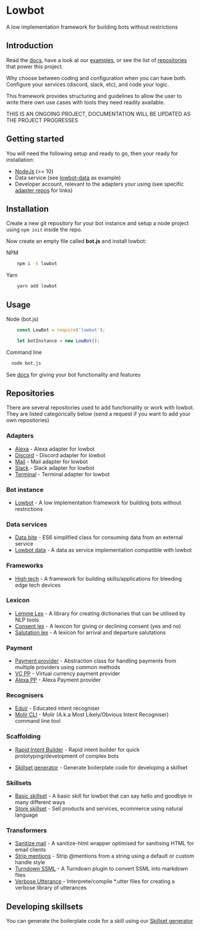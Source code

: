 # Lowbot
A low implementation framework for building bots without restrictions

## Introduction
Read the [docs](https://github.com/Truemedia/lowbot/wiki), have a look at our [examples](https://github.com/Truemedia/lowbot-examples), or see the list of [repositories](#repositories) that power this project.

Why choose between coding and configuration when you can have both. Configure your services (discord, slack, etc), and code your logic.

This framework provides structuring and guidelines to allow the user to write there own use cases with tools they need readily available.

THIS IS AN ONGOING PROJECT, DOCUMENTATION WILL BE UPDATED AS THE PROJECT PROGRESSES

## Getting started
You will need the following setup and ready to go, then your ready for installation:
- [NodeJs](https://nodejs.org/en/) (>= 10)
- Data service (see [lowbot-data](https://github.com/Truemedia/lowbot-data) as example)
- Developer account, relevant to the adapters your using (see specific [adapter repos](#adapters) for links)

## Installation
Create a new git repository for your bot instance and setup a node project using `npm init` inside the repo.

Now create an empty file called **bot.js** and install lowbot:

NPM
```bash
    npm i -S lowbot
```

Yarn
```bash
    yarn add lowbot
```

## Usage
Node (bot.js)
```js
    const LowBot = require('lowbot');

    let botInstance = new LowBot();
```

Command line
```bash
  node bot.js
```

See [docs](https://github.com/Truemedia/lowbot/wiki) for giving your bot functionality and features

## Repositories
There are several repositories used to add functionality or work with lowbot. They are listed categorically below (send a request if you want to add your own repositories)

### Adapters
* [Alexa](https://www.npmjs.com/package/lowbot-alexa) - Alexa adapter for lowbot
* [Discord](https://www.npmjs.com/package/lowbot-discord) - Discord adapter for lowbot
* [Mail](https://www.npmjs.com/package/lowbot-mail) - Mail adapter for lowbot
* [Slack](https://www.npmjs.com/package/lowbot-slack) - Slack adapter for lowbot
* [Terminal](https://www.npmjs.com/package/lowbot-terminal) - Terminal adapter for lowbot
### Bot instance
* [Lowbot](https://github.com/Truemedia/lowbot) - A low implementation framework for building bots without restrictions
### Data services
* [Data bite](https://www.npmjs.com/package/data-bite) - ES6 simplified class for consuming data from an external service
* [Lowbot data](https://github.com/Truemedia/lowbot-data) - A data as service implementation compatible with lowbot
### Frameworks
* [High tech](https://github.com/Truemedia/hightech) - A framework for building skills/applications for bleeding edge tech devices
### Lexicon
* [Lemme Lex](https://www.npmjs.com/package/lemme-lex) - A library for creating dictionaries that can be utilised by NLP tools
* [Consent lex](https://www.npmjs.com/package/consent-lex) - A lexicon for giving or declining consent (yes and no)
* [Salutation lex](https://www.npmjs.com/package/salutation-lex) - A lexicon for arrival and departure salutations
### Payment
- [Payment provider](https://www.npmjs.com/package/payment-provider) - Abstraction class for handling payments from multiple providers using common methods
- [VC PP](https://github.com/Truemedia/vc-pp) - Virtual currency payment provider
- [Alexa PP](https://github.com/Truemedia/alexa-pp) - Alexa Payment provider
### Recognisers
* [Eduir](https://www.npmjs.com/package/eduir) - Educated intent recogniser
* [Molir CLI](https://www.npmjs.com/package/molir-cli) - Molir (A.k.a Most Likely/Obvious Intent Recogniser) command line tool
### Scaffolding
* [Rapid Intent Builder](https://github.com/Truemedia/rapid-intent-builder) - Rapid intent builder for quick prototyping/development of complex bots
- [Skillset generator]() - Generate boilerplate code for developing a skillset
### Skillsets
- [Basic skillset](https://www.npmjs.com/package/basic-skillset) - A basic skill for lowbot that can say hello and goodbye in many different ways
- [Store skillset](https://github.com/Truemedia/store-skillset) - Sell products and services, ecommerce using natural language
### Transformers
* [Sanitize mail](https://www.npmjs.com/package/sanitize-mail) - A sanitize-html wrapper optimised for sanitising HTML for email clients
* [Strip mentions](https://www.npmjs.com/package/strip-mentions) - Strip \@mentions from a string using a default or custom handle style
* [Turndown SSML](https://www.npmjs.com/package/turndown-ssml) - A Turndown plugin to convert SSML into markdown files
* [Verbose Utterance](https://www.npmjs.com/package/verbose-utterance) - Interprete/compile \*.utter files for creating a verbose library of utterances

## Developing skillsets
You can generate the boilerplate code for a skill using our [Skillset generator]()
